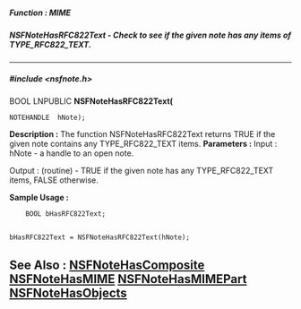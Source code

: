 ##### Function : MIME
##### NSFNoteHasRFC822Text - Check to see if the given note has any items of TYPE_RFC822_TEXT.
---
##### #include <nsfnote.h>
BOOL LNPUBLIC **NSFNoteHasRFC822Text(**

	NOTEHANDLE  hNote);
**Description :**
The function NSFNoteHasRFC822Text returns TRUE if the given note contains any 
TYPE_RFC822_TEXT items.
**Parameters :**
Input :
hNote  -  a handle to an open note.

Output :
(routine)  -  TRUE if the given note has any TYPE_RFC822_TEXT items, FALSE otherwise.



**Sample Usage :**
```
    BOOL bHasRFC822Text;


bHasRFC822Text = NSFNoteHasRFC822Text(hNote);

```
**See Also :**
[NSFNoteHasComposite](D:/md_files/NSFNoteHasComposite.md)
[NSFNoteHasMIME](D:/md_files/NSFNoteHasMIME.md)
[NSFNoteHasMIMEPart](D:/md_files/NSFNoteHasMIMEPart.md)
[NSFNoteHasObjects](D:/md_files/NSFNoteHasObjects.md)
---
